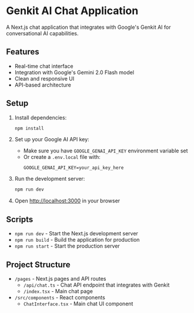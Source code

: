 # Genkit AI Chat Application

A Next.js chat application that integrates with Google's Genkit AI for conversational AI capabilities.

## Features

- Real-time chat interface
- Integration with Google's Gemini 2.0 Flash model
- Clean and responsive UI
- API-based architecture

## Setup

1. Install dependencies:
   ```bash
   npm install
   ```

2. Set up your Google AI API key:
   - Make sure you have `GOOGLE_GENAI_API_KEY` environment variable set
   - Or create a `.env.local` file with:
     ```
     GOOGLE_GENAI_API_KEY=your_api_key_here
     ```

3. Run the development server:
   ```bash
   npm run dev
   ```

4. Open [http://localhost:3000](http://localhost:3000) in your browser

## Scripts

- `npm run dev` - Start the Next.js development server
- `npm run build` - Build the application for production
- `npm run start` - Start the production server

## Project Structure

- `/pages` - Next.js pages and API routes
  - `/api/chat.ts` - Chat API endpoint that integrates with Genkit
  - `/index.tsx` - Main chat page
- `/src/components` - React components
  - `ChatInterface.tsx` - Main chat UI component